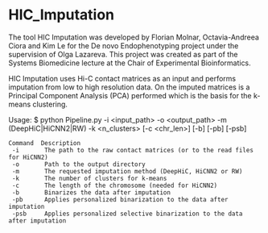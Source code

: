 # HIC_Imputation


The tool HIC Imputation was developed by Florian Molnar, Octavia-Andreea Ciora and Kim Le for the De novo Endophenotyping project under the supervision of Olga Lazareva. This project was created as part of the Systems Biomedicine lecture at the Chair of Experimental Bioinformatics.

HIC Imputation uses Hi-C contact matrices as an input and performs imputation from low to high resolution data. On the imputed matrices is a Principal Component Analysis (PCA) performed which is the basis for the k-means clustering. 


Usage:
$ python Pipeline.py -i <input_path> -o <output_path>
  -m (DeepHiC|HiCNN2|RW) -k <n_clusters> [-c <chr_len>]
  [-b] [-pb] [-psb]
  
 
 ``` 
 Command  Description
  -i       The path to the raw contact matrices (or to the read files for HiCNN2)
  -o       Path to the output directory
  -m       The requested imputation method (DeepHiC, HiCNN2 or RW)
  -k       The number of clusters for k-means
  -c       The length of the chromosome (needed for HiCNN2)
  -b       Binarizes the data after imputation
  -pb      Applies personalized binarization to the data after imputation
  -psb     Applies personalized selective binarization to the data after imputation 
```
